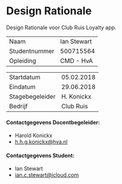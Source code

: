 # Design Rationale
Design Rationale voor Club Ruis Loyalty app.

|||
|-|-|
| Naam                | Ian Stewart |
| Studentnummer       | 500715564   |
| Opleiding           | CMD - HvA   |

|||
|-|-|
| Startdatum         | 05.02.2018 |
| Eindatum           | 29.06.2018 |
| Stagebegeleider    | H. Konickx |
| Bedrijf            | Club Ruis  |

#### Contactgegevens Docentbegeleider:
* Harold Konickx
* [h.h.g.konickx@hva.nl](h.h.g.konickx@hva.nl)

#### Contactgegevens Student:
* Ian Stewart
* [ian.c.stewart@icloud.com](ian.c.stewart@icloud.com)
